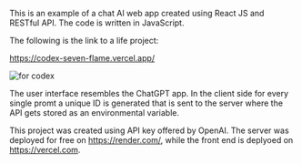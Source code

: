 This is an example of a chat AI web app created using React JS and RESTful API. The code is written in JavaScript.

The following is the link to a life project:

https://codex-seven-flame.vercel.app/



![for codex](https://user-images.githubusercontent.com/123336389/221698522-19c56a62-5287-4660-8897-85180fd7c9d1.PNG)


The user interface resembles the ChatGPT app. In the client side for every single promt a unique ID is generated that is sent to the server where the API gets stored as an environmental variable. 

This project was created using API key offered by OpenAI. The server was deployed for free on https://render.com/, while the front end is deplyoed on https://vercel.com. 

